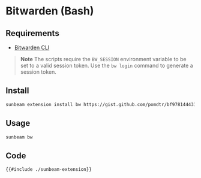 # Bitwarden (Bash)

## Requirements

- [Bitwarden CLI](https://bitwarden.com/help/article/cli/)

> **Note** The scripts require the `BW_SESSION` environment variable to be set to a valid session token.
> Use the `bw login` command to generate a session token.

## Install

```bash
sunbeam extension install bw https://gist.github.com/pomdtr/bf9781444318cd9a5845444a6ac4f467
```

## Usage

```bash
sunbeam bw
```

## Code

```bash
{{#include ./sunbeam-extension}}
```
